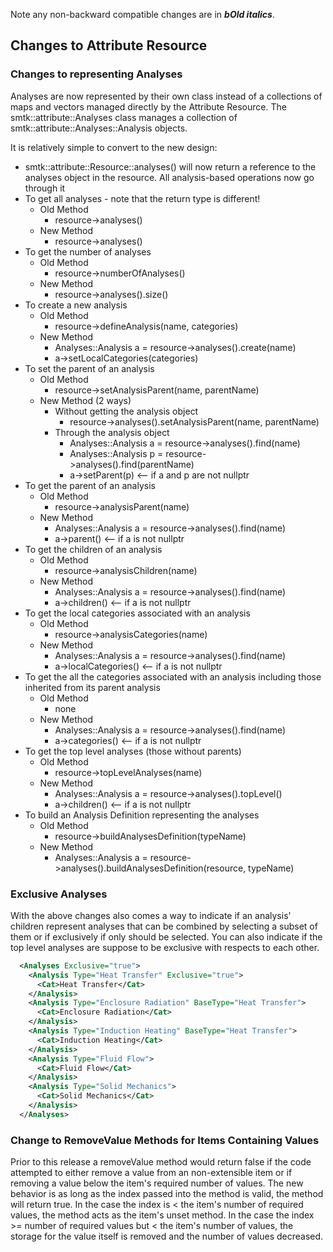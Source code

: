 Note any non-backward compatible changes are in ***bOld italics***.

## Changes to Attribute Resource
### Changes to representing Analyses
Analyses are now represented by their own class instead of a collections of maps and vectors managed directly by the Attribute Resource.  The smtk::attribute::Analyses class manages a collection of smtk::attribute::Analyses::Analysis objects.

It is relatively simple to convert to the new design:

* smtk::attribute::Resource::analyses() will now return a reference to the analyses object in the resource.  All analysis-based operations now go through it
* To get all analyses - note that the return type is different!
	* Old Method
		* resource->analyses()
	* New Method
		* resource->analyses()
* To get the number of analyses
	* Old Method
		* resource->numberOfAnalyses()
	* New Method
		* resource->analyses().size()
* To create a new analysis
	* Old Method
		* resource->defineAnalysis(name, categories)
	* New Method
		* Analyses::Analysis a = resource->analyses().create(name)
		* a->setLocalCategories(categories)
* To set the parent of an analysis
	* Old Method
		* resource->setAnalysisParent(name, parentName)
	* New Method (2 ways)
		* Without getting the analysis object
			* resource->analyses().setAnalysisParent(name, parentName)
		* Through the analysis object
			* Analyses::Analysis a = resource->analyses().find(name)
			* Analyses::Analysis p = resource->analyses().find(parentName)
			* a->setParent(p) <-- if a and p are not nullptr
* To get the parent of an analysis
	* Old Method
		* resource->analysisParent(name)
	* New Method
		* Analyses::Analysis a = resource->analyses().find(name)
		* a->parent() <-- if a is not nullptr
* To get the children of an analysis
	* Old Method
		* resource->analysisChildren(name)
	* New Method
		* Analyses::Analysis a = resource->analyses().find(name)
		* a->children() <-- if a is not nullptr
* To get the local categories associated with an analysis
	* Old Method
		* resource->analysisCategories(name)
	* New Method
		* Analyses::Analysis a = resource->analyses().find(name)
		* a->localCategories() <-- if a is not nullptr
* To get the all the categories associated with an analysis including those inherited from its parent analysis
	* Old Method
		* none
	* New Method
		* Analyses::Analysis a = resource->analyses().find(name)
		* a->categories() <-- if a is not nullptr
* To get the top level analyses (those without parents)
	* Old Method
		* resource->topLevelAnalyses(name)
	* New Method
		* Analyses::Analysis a = resource->analyses().topLevel()
		* a->children() <-- if a is not nullptr
* To build an Analysis Definition representing the analyses
	* Old Method
		* resource->buildAnalysesDefinition(typeName)
	* New Method
		* Analyses::Analysis a = resource->analyses().buildAnalysesDefinition(resource, typeName)

### Exclusive Analyses
With the above changes also comes a way to indicate if an analysis' children represent analyses that can be combined by selecting a subset of them or if exclusively if only should be selected.  You can also indicate if the top level analyses are suppose to be exclusive with respects to each other.

```xml
  <Analyses Exclusive="true">
    <Analysis Type="Heat Transfer" Exclusive="true">
      <Cat>Heat Transfer</Cat>
    </Analysis>
    <Analysis Type="Enclosure Radiation" BaseType="Heat Transfer">
      <Cat>Enclosure Radiation</Cat>
    </Analysis>
    <Analysis Type="Induction Heating" BaseType="Heat Transfer">
      <Cat>Induction Heating</Cat>
    </Analysis>
    <Analysis Type="Fluid Flow">
      <Cat>Fluid Flow</Cat>
    </Analysis>
    <Analysis Type="Solid Mechanics">
      <Cat>Solid Mechanics</Cat>
    </Analysis>
  </Analyses>

```

### Change to RemoveValue Methods for Items Containing Values
Prior to this release a removeValue method would return false if the code attempted to either remove a value from an non-extensible item or if removing a value below the item's required number of values.  The new behavior is as long as the index passed into the method is valid, the method will return true.  In the case the index is < the item's number of required values, the method acts as the item's unset method.  In the case the index >= number of required values but < the item's number of values, the storage for the value itself is removed and the number of values decreased.
